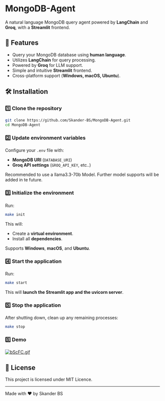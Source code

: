 # MongoDB-Agent

A natural language MongoDB query agent powered by **LangChain** and **Groq**, with a **Streamlit** frontend.

## 🚀 Features

- Query your MongoDB database using **human language**.
- Utilizes **LangChain** for query processing.
- Powered by **Groq** for LLM support.
- Simple and intuitive **Streamlit** frontend.
- Cross-platform support (**Windows, macOS, Ubuntu**).

## 🛠 Installation

### 1️⃣ Clone the repository

```bash
git clone https://github.com/Skander-BS/MongoDB-Agent.git
cd MongoDB-Agent
```

### 2️⃣ Update environment variables

Configure your `.env` file with:

- **MongoDB URI** (`DATABASE_URI`)
- **Groq API settings** (`GROQ_API_KEY`, etc..)

Recommended to use a llama3.3-70b Model.
Further model supports will be added in te future.

### 3️⃣ Initialize the environment

Run:

```bash
make init
```

This will:

- Create a **virtual environment**.
- Install all **dependencies**.

Supports **Windows**, **macOS**, and **Ubuntu**.

### 4️⃣ Start the application

Run:

```bash
make start
```

This will **launch the Streamlit app and the uvicorn server**.

### 5️⃣ Stop the application

After shutting down, clean up any remaining processes:

```bash
make stop
```

### 5️⃣ Demo

[![bScFC.gif](https://s3.gifyu.com/images/bScFC.gif)](https://gifyu.com/image/bScFC)

## 📜 License

This project is licensed under MIT Licence.

---
Made with ❤️ by Skander BS 
